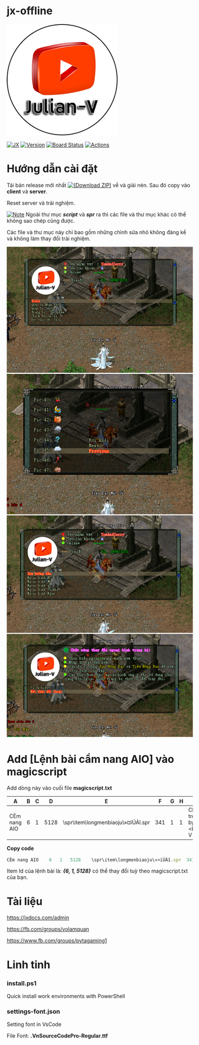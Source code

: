 # jx-offline

[![Julian-V](https://github.com/julianv22/jx-offline/blob/main/docs/Julian-V.png)](https://youtube.com/julianv)

[![JX](https://badgen.net/badge/JX-Offline/Linux/cyan?icon=git)](https://github.com/julianv22/jx-offline) [![Version](https://badgen.net/badge/Version/8.2/purple?icon=packagephobia)](https://github.com/julianv22/jx-offline#jx-offline) [![Board Status](https://dev.azure.com/julianv2212/d6b1d911-8c73-47d2-8f20-31d3ec16c111/3cb8438c-a300-489e-8bd6-05f07ccffa06/_apis/work/boardbadge/7adac85b-f9c6-438a-8569-807615cccdec)](https://dev.azure.com/julianv2212/d6b1d911-8c73-47d2-8f20-31d3ec16c111/_boards/board/t/3cb8438c-a300-489e-8bd6-05f07ccffa06/Issues/) [![Actions](https://github.com/julianv22/jx-offline/actions/workflows/main.yml/badge.svg?event=push)](https://github.com/julianv22/jx-offline/actions/workflows/main.yml)

# Hướng dẫn cài đặt

Tải bản release mới nhất [![(Download ZIP)](https://badgen.net/badge/Download/ZIP?icon=bitcoin-lightning)](https://github.com/julianv22/jx-offline/archive/refs/heads/main.zip) về và giải nén. Sau đó copy vào **client** và **server**.

Reset server và trải nghiệm.

[![Note](https://badgen.net/badge/color/L%C6%B0u%20%C3%BD/red?label=)](https://github.com/julianv22/jx-offline#h%C6%B0%E1%BB%9Bng-d%E1%BA%ABn-c%C3%A0i-%C4%91%E1%BA%B7t) Ngoài thư mục ***script*** và ***spr*** ra thì các file và thư mục khác có thể không sao chép cũng được.

Các file và thư mục này chỉ bao gồm những chỉnh sửa nhỏ không đáng kể và không làm thay đổi trải nghiệm.

[![Example 1](https://github.com/julianv22/jx-offline/blob/main/docs/ex1.png)](#) 
[![Example 2](https://github.com/julianv22/jx-offline/blob/main/docs/ex2.png)](#) 
[![Example 3](https://github.com/julianv22/jx-offline/blob/main/docs/ex3.png)](#) 
[![Example 4](https://github.com/julianv22/jx-offline/blob/main/docs/ex4.png)](#)

# Add [Lệnh bài cẩm nang AIO] vào magicscript

Add dòng này vào cuối file **magicscript.txt**

| A | B | C | D | E | F | G | H | I | J | K | L | M | N | O | P | Q | R | S | T | U | V | W | X | Y | Z | AA | AB | AC | AD |
| - | - | - | - | - | - | - | - | - | - | - | - | - | - | - | - | - | - | - | - | - | - | - | - | - | - | - | - | - | -|
| CÈm nang AIO | 6 | 1 | 5128 | \spr\item\longmenbiaoju\»¤ïÚÁî.spr | 341 | 1 | 1 | CÈm nang tÊt c¶ trong mét. Writen by <bclr=blue>Julian-V<bclr> |  | 0 | 1 | 0 | \script\global\gm\julianv\main.lua | 0 | 1 | 1 | 0 | 1 |  | 0 | 0 | 0 | 0 | 0 | 0 | 0 | 0 | 0 | 0 |

**Copy code**
```js	
CÈm nang AIO	6	1	5128	\spr\item\longmenbiaoju\»¤ïÚÁî.spr	341	1	1	CÈm nang tÊt c¶ trong mét. Writen by <bclr=blue>Julian-V<bclr>		0	1	0	\script\global\gm\julianv\main.lua	0	1	1	0	1		0	0	0	0	0	0	0	0	0	0
```

Item Id của lệnh bài là: ***{6,	1,	5128}*** có thể thay đổi tuỳ theo magicscript.txt của bạn.

# Tài liệu

https://jxdocs.com/admin

https://fb.com/groups/volamquan

https://www.fb.com/groups/pytagaming1

# Linh tinh

### install.ps1

Quick install work environments with PowerShell

### settings-font.json

Setting font in VsCode

File Font: **.VnSourceCodePro-Regular.ttf**
